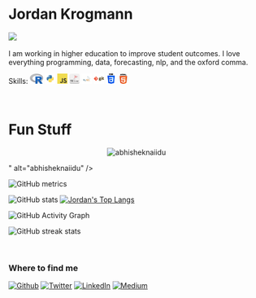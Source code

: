 # Jordan Krogmann

![](https://media-exp1.licdn.com/dms/image/C4E16AQHT990QF-lcPA/profile-displaybackgroundimage-shrink_200_800/0/1642198764098?e=1660780800&v=beta&t=_YMouWqKU5hEMgZx5sWuXM74SucyOmi84Zbygl3RNrI)

I am working in higher education to improve student outcomes.  I love everything programming, data, forecasting, nlp, and the oxford comma. 

Skills:
<code><img height="20" src="https://raw.githubusercontent.com/Jordan-Krogmann/Jordan-Krogmann/main/images/Rlogo.png"></code>
<code><img height="20" src="https://raw.githubusercontent.com/Jordan-Krogmann/Jordan-Krogmann/main/images/python.png"></code>
<code><img height="20" src="https://raw.githubusercontent.com/Jordan-Krogmann/Jordan-Krogmann/main/images/javascript.png"></code>
<code><img height="20" src="https://raw.githubusercontent.com/Jordan-Krogmann/Jordan-Krogmann/main/images/microsoftsql.png"></code>
<code><img height="20" src="https://raw.githubusercontent.com/Jordan-Krogmann/Jordan-Krogmann/main/images/mysql.png"></code>
<code><img height="20" src="https://raw.githubusercontent.com/Jordan-Krogmann/Jordan-Krogmann/main/images/git.png"></code>
<code><img height="20" src="https://raw.githubusercontent.com/Jordan-Krogmann/Jordan-Krogmann/main/images/css.png"></code>
<code><img height="20" src="https://raw.githubusercontent.com/Jordan-Krogmann/Jordan-Krogmann/main/images/html.png"></code>

<br>

# Fun Stuff



<p align="center"> <img src="https://github-readme-stats.vercel.app/api?username=abhisheknaiidu&show_icons=true&theme=gotham" alt="abhisheknaiidu" />



" alt="abhisheknaiidu" />






![GitHub metrics](https://metrics.lecoq.io/Jordan-Krogmann) 

![GitHub stats](https://github-readme-stats.vercel.app/api?username=Jordan-Krogmann&show_icons=true&count_private=true) [![Jordan's Top Langs](https://github-readme-stats.vercel.app/api/top-langs/?username=Jordan-Krogmann&hide=html,jupyter%20notebook&layout=compact)](https://github.com/Jordan-Krogmann/github-readme-stats)

![GitHub Activity Graph](https://activity-graph.herokuapp.com/graph?username=Jordan-Krogmann)  

![GitHub streak stats](https://github-readme-streak-stats.herokuapp.com/?user=Jordan-Krogmann) 

<br>



<h3>Where to find me</h3>
<p><a href="https://github.com/Jordan-Krogmann" target="_blank"><img alt="Github" src="https://img.shields.io/badge/GitHub-%2312100E.svg?&style=for-the-badge&logo=Github&logoColor=white" /></a> <a href="https://twitter.com/jordan_krogmann" target="_blank"><img alt="Twitter" src="https://img.shields.io/badge/twitter-%231DA1F2.svg?&style=for-the-badge&logo=twitter&logoColor=white" /></a> <a href="https://www.linkedin.com/in/jordan-krogmann-41ab348a/" target="_blank"><img alt="LinkedIn" src="https://img.shields.io/badge/linkedin-%230077B5.svg?&style=for-the-badge&logo=linkedin&logoColor=white" /></a> <a href="https://www.instagram.com/mr_biscuit_mrs_crumpet/" target="_blank"><img alt="Medium" src="https://img.shields.io/badge/instagram-%2312100E.svg?&style=for-the-badge&logo=instagram&logoColor=white" /></a>
</p>
